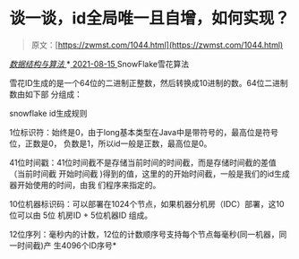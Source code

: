 <!--yml
category: 未分类
date: 0001-01-01 00:00:00
-->

# 谈一谈，id全局唯一且自增，如何实现？

> 原文：[https://zwmst.com/1044.html](https://zwmst.com/1044.html)

   [ *数据结构与算法* ](https://zwmst.com/%e6%95%b0%e6%8d%ae%e7%bb%93%e6%9e%84%e4%b8%8e%e7%ae%97%e6%b3%95)*[ <time datetime="2021-08-15T10:01:16+08:00"> 2021-08-15 </time> ](https://zwmst.com/1044.html)  SnowFlake雪花算法

雪花ID生成的是一个64位的二进制正整数，然后转换成10进制的数。64位二进制数由如下部 分组成：

snowflake id生成规则

1位标识符：始终是0，由于long基本类型在Java中是带符号的，最高位是符号位，正数是0， 负数是1，所以id一般是正数，最高位是0。

41位时间戳：41位时间截不是存储当前时间的时间截，而是存储时间截的差值（当前时间截 开始时间截 )得到的值，这里的的开始时间截，一般是我们的id生成器开始使用的时间，由我 们程序来指定的。

10位机器标识码：可以部署在1024个节点，如果机器分机房（IDC）部署，这10位可以由 5位 机房ID + 5位机器ID 组成。

12位序列：毫秒内的计数，12位的计数顺序号支持每个节点每毫秒(同一机器，同一时间截)产 生4096个ID序号*